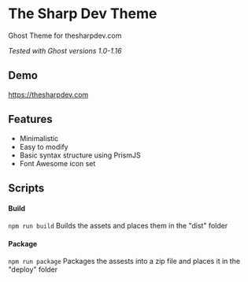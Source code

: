 # The Sharp Dev Theme
Ghost Theme for thesharpdev.com

_Tested with Ghost versions 1.0-1.16_

## Demo

https://thesharpdev.com

## Features
- Minimalistic
- Easy to modify
- Basic syntax structure using PrismJS
- Font Awesome icon set

## Scripts

#### Build
`npm run build`
Builds the assets and places them in the "dist" folder

#### Package
`npm run package`
Packages the assests into a zip file and places it in the "deploy" folder